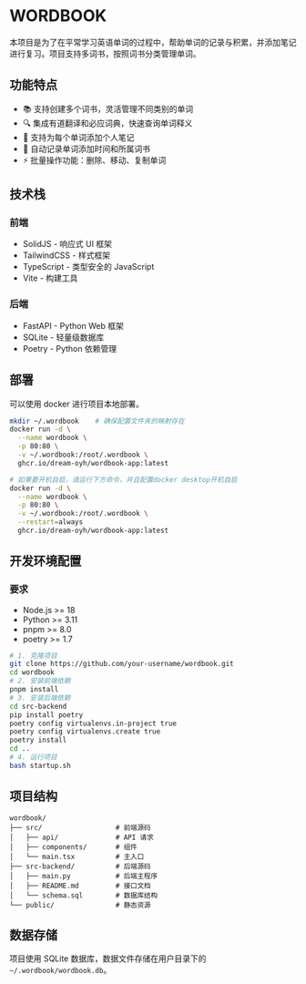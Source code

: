 # WORDBOOK

本项目是为了在平常学习英语单词的过程中，帮助单词的记录与积累，并添加笔记进行复习。项目支持多词书，按照词书分类管理单词。

## 功能特点

- 📚 支持创建多个词书，灵活管理不同类别的单词
- 🔍 集成有道翻译和必应词典，快速查询单词释义
- 📝 支持为每个单词添加个人笔记
- 🔄 自动记录单词添加时间和所属词书
- ⚡ 批量操作功能：删除、移动、复制单词

## 技术栈

### 前端

- SolidJS - 响应式 UI 框架
- TailwindCSS - 样式框架
- TypeScript - 类型安全的 JavaScript
- Vite - 构建工具

### 后端

- FastAPI - Python Web 框架
- SQLite - 轻量级数据库
- Poetry - Python 依赖管理

## 部署

可以使用 docker 进行项目本地部署。

```sh
mkdir ~/.wordbook    # 确保配置文件夹的映射存在
docker run -d \
  --name wordbook \
  -p 80:80 \
  -v ~/.wordbook:/root/.wordbook \
  ghcr.io/dream-oyh/wordbook-app:latest

# 如果要开机自启，请运行下方命令，并且配置docker desktop开机自启
docker run -d \
  --name wordbook \
  -p 80:80 \
  -v ~/.wordbook:/root/.wordbook \
  --restart=always
  ghcr.io/dream-oyh/wordbook-app:latest

```

## 开发环境配置

### 要求

- Node.js >= 18
- Python >= 3.11
- pnpm >= 8.0
- poetry >= 1.7

```bash
# 1. 克隆项目
git clone https://github.com/your-username/wordbook.git
cd wordbook
# 2. 安装前端依赖
pnpm install
# 3. 安装后端依赖
cd src-backend
pip install poetry
poetry config virtualenvs.in-project true
poetry config virtualenvs.create true
poetry install
cd ..
# 4. 运行项目
bash startup.sh
```

## 项目结构

```
wordbook/
├── src/                  # 前端源码
│   ├── api/              # API 请求
│   ├── components/       # 组件
│   └── main.tsx          # 主入口
├── src-backend/          # 后端源码
│   ├── main.py           # 后端主程序
│   ├── README.md         # 接口文档
│   └── schema.sql        # 数据库结构
└── public/               # 静态资源
```

## 数据存储

项目使用 SQLite 数据库，数据文件存储在用户目录下的 `~/.wordbook/wordbook.db`。
